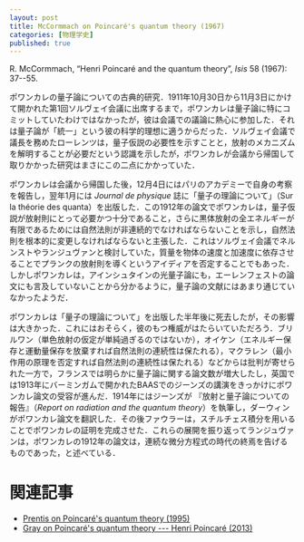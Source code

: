 ```yaml
---
layout: post
title: McCormmach on Poincaré's quantum theory (1967)
categories: [物理学史]
published: true
---
```


R. McCormmach, “Henri Poincaré and the quantum theory”, _Isis_ 58 (1967): 37--55.

ポワンカレの量子論についての古典的研究．1911年10月30日から11月3日にかけて開かれた第1回ソルヴェイ会議に出席するまで，ポワンカレは量子論に特にコミットしていたわけではなかったが，彼は会議での議論に熱心に参加した．それは量子論が「統一」という彼の科学的理想に適うからだった．ソルヴェイ会議で議長を務めたローレンツは，量子仮説の必要性を示すことと，放射のメカニズムを解明することが必要だという認識を示したが，ポワンカレが会議から帰国して取りかかった研究はまさにこの二点にかかっていた．

ポワンカレは会議から帰国した後，12月4日にはパリのアカデミーで自身の考察を報告し，翌年1月には _Journal de physique_ 誌に「量子の理論について」（Sur la théorie des quanta）を出版した．この1912年の論文でポワンカレは，量子仮説が放射則にとって必要かつ十分であること，さらに黒体放射の全エネルギーが有限であるためには自然法則が非連続的でなければならないことを示し，自然法則を根本的に変更しなければならないと主張した．これはソルヴェイ会議でネルンストやランジュヴァンと検討していた，質量を物体の速度と加速度に依存させることでプランクの放射則を導くというアイディアを否定することでもあった．しかしポワンカレは，アインシュタインの光量子論にも，エーレンフェストの論文にも言及していないことから分かるように，量子論の文献にはあまり通じていなかったようだ．

ポワンカレは「量子の理論について」を出版した半年後に死去したが，その影響は大きかった．これにはおそらく，彼のもつ権威がはたらいていただろう．ブリルワン（単色放射の仮定が単純過ぎるのではないか），オイケン（エネルギー保存と運動量保存を放棄すれば自然法則の連続性は保たれる），マクラレン（最小作用の原理を否定すれば自然法則の連続性は保たれる）などからは批判が寄せられた一方で，フランスでは明らかに量子論に関する論文数が増大したし，英国では1913年にバーミンガムで開かれたBAASでのジーンズの講演をきっかけにポワンカレ論文の受容が進んだ．1914年にはジーンズが 『放射と量子論についての報告』（_Report on radiation and the quantum theory_）を執筆し，ダーウィンがポワンカレ論文を翻訳した．その後ファウラーは，スチルチェス積分を用いることでポワンカレの証明を完成させた．これらの展開を振り返ってランジュヴァンは，ポワンカレの1912年の論文は，連続な微分方程式の時代の終焉を告げるものであった，と述べている．

# 関連記事

* [Prentis on Poincaré's quantum theory (1995)](http://hinaba.org/mikro-und-makro/2017/06/30/01.html)
* [Gray on Poincaré's quantum theory --- Henri Poincaré (2013)](http://hinaba.org/mikro-und-makro/2017/07/05/01.html)


